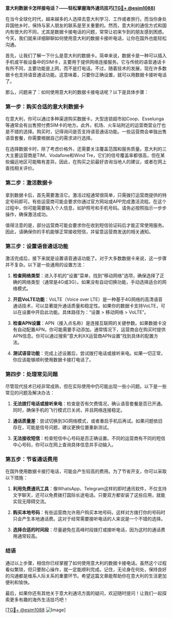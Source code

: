 **意大利数据卡怎样接电话？——轻松掌握海外通讯技巧[[TG💪+ @esim1088](https://t.me/s/esim1088)]**

在当今全球化时代，越来越多的人选择去意大利学习、工作或者旅行。而当你身处异国他乡时，保持与家人朋友的联系是至关重要的。然而，意大利的通信方式和国内有很大的不同，尤其是数据卡接电话的问题，常常让初来乍到的朋友感到困惑。今天，我们就来详细聊聊如何使用意大利的数据卡接听电话，让你在国外也能轻松沟通。

首先，让我们了解一下什么是意大利的数据卡。简单来说，数据卡是一种可以插入手机或平板设备中的SIM卡，主要用于提供网络连接服务。它与传统的语音通话卡有所不同，主要功能是上网，而不是打电话。不过，随着技术的发展，现在许多数据卡也支持语音通话功能。这意味着，只要你正确设置，就可以用数据卡接听电话了。

那么，问题来了：如何使用意大利的数据卡接电话呢？以下是具体步骤：

### **第一步：购买合适的意大利数据卡**
在意大利，你可以通过多种渠道购买数据卡。大型连锁超市如Coop、Esselunga等通常会有出售预付费SIM卡的地方。此外，机场、火车站附近的运营商营业厅也是不错的选择。购买时，记得询问是否支持语音通话功能。一些运营商会单独出售语音套餐，你需要根据自己的需求进行选择。

在选择数据卡时，除了考虑价格外，还需要关注覆盖范围和服务质量。意大利的三大主要运营商是TIM、Vodafone和Wind Tre，它们的信号覆盖率都很高，但在某些偏远地区可能略有差异。因此，在购买之前最好咨询当地人的建议，或者在网上查找相关评价。

### **第二步：激活数据卡**
拿到数据卡后，首先需要激活它。激活过程通常很简单，只需拨打运营商提供的特定号码即可。有些运营商可能会要求你通过官方网站或APP完成激活流程。在这个过程中，你可能需要输入个人信息，如护照号和手机号码。请务必按照指示一步步操作，确保激活成功。

值得注意的是，部分运营商可能会要求你在收到短信验证码后才能正常使用服务。因此，请确保你的手机能够正常接收短信，并留意运营商发送的相关通知。

### **第三步：设置语音通话功能**
激活完成后，接下来就是设置语音通话功能了。对于大多数数据卡来说，这一步骤并不复杂。以下是一些通用的设置方法：

1. **检查网络类型**：进入手机的“设置”菜单，找到“移动网络”选项，确保选择了正确的网络类型（通常是4G或3G）。如果没有自动切换功能，手动选择适合的网络模式。
   
2. **开启VoLTE功能**：VoLTE（Voice over LTE）是一种基于4G网络的高清语音通话技术，可以显著提升通话质量和稳定性。如果你的数据卡支持VoLTE，可以在设置中开启此功能。具体路径为：“设置 > 移动网络 > VoLTE”。

3. **检查APN设置**：APN（接入点名称）是连接互联网的关键参数。如果数据卡没有自动配置APN，你可能需要手动添加。通常情况下，运营商会在购买时提供APN信息。你可以通过搜索“意大利XX运营商APN设置”找到具体的配置方法。

4. **测试语音功能**：完成上述设置后，尝试拨打电话或接听来电。如果一切正常，你应该能够顺利使用数据卡接打电话了。

### **第四步：处理常见问题**
尽管现代技术已经非常成熟，但在实际使用中仍可能出现一些小问题。以下是一些常见的问题及解决办法：

1. **无法拨打电话或接听来电**：检查是否有欠费情况，确认语音套餐是否已开通。同时，确保手机的飞行模式已关闭，并且网络连接稳定。

2. **通话质量差**：尝试切换到3G网络模式，或者重启手机后再试。如果问题依旧存在，可能是信号问题，建议更换位置重新测试。

3. **无法接收短信**：检查短信中心号码是否正确设置。不同的运营商有不同的短信中心号码，你可以在网上查询具体信息并手动输入。

### **第五步：节省通话费用**
在国外使用数据卡接打电话，可能会产生较高的费用。为了节省开支，你可以采取以下措施：

1. **利用免费通讯工具**：像WhatsApp、Telegram这样的即时通讯软件，不仅支持文字聊天，还可以免费拨打国际长途电话。只要双方都安装了这些应用，就能实现无障碍交流。

2. **购买本地号码**：有些运营商允许用户购买本地号码，这样对方拨打你的号码时只会产生本地通话费。这对于经常需要接听电话的人来说是一个不错的选择。

3. **选择合适的时间段**：尽量避免在高峰时段拨打或接听电话，因为这时的通话费用通常较高。

### **结语**
通过以上步骤，相信你已经掌握了如何使用意大利的数据卡接电话。虽然这个过程看似繁琐，但只要耐心操作，就一定能顺利完成。记住，无论身在何处，保持良好的沟通都是维系人际关系的重要环节。希望这篇文章能帮助你在意大利的生活更加便利和愉快。

最后，如果你还有其他关于意大利通讯方面的疑问，欢迎随时提问！让我们一起探索更多有趣的海外生活技巧吧！

[[TG💪+ @esim1088](https://t.me/s/esim1088) ![Image](https://i.postimg.cc/4NQfJmqS/Snipaste-2025-05-13-00-14-12.png)]